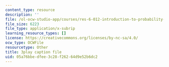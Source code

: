 ```yaml
---
content_type: resource
description: ''
file: /ol-ocw-studio-app/courses/res-6-012-introduction-to-probability-spring-2018/05a76bbedfee3c28f26264d9e52b6dc2_pdR9hV8mRWE.srt
file_size: 6223
file_type: application/x-subrip
learning_resource_types: []
license: https://creativecommons.org/licenses/by-nc-sa/4.0/
ocw_type: OCWFile
resourcetype: Other
title: 3play caption file
uid: 05a76bbe-dfee-3c28-f262-64d9e52b6dc2
---
```

